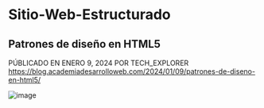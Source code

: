 ﻿# Sitio-Web-Estructurado

## Patrones de diseño en HTML5
PÚBLICADO EN ENERO 9, 2024 POR TECH_EXPLORER
https://blog.academiadesarrolloweb.com/2024/01/09/patrones-de-diseno-en-html5/

![image](https://github.com/DaveSV/Sitio-Web-Estructurado/assets/29576337/e41017ea-2011-4df0-a70f-9e03febb3935)

